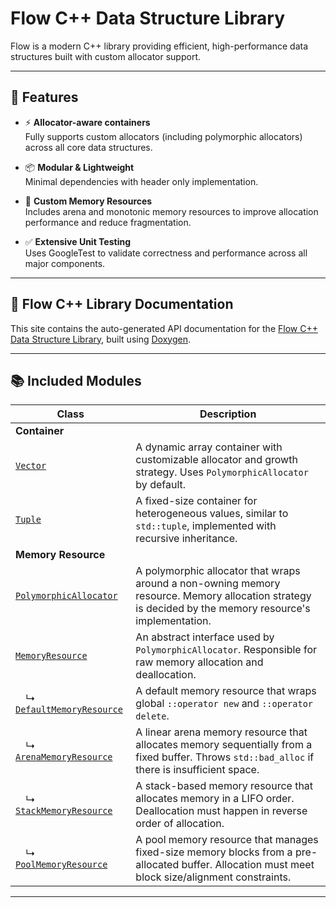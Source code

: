 # Flow C++ Data Structure Library

Flow is a modern C++ library providing efficient, high-performance data structures built with custom allocator support.

---

## 🚀 Features

- ⚡ **Allocator-aware containers**  
  Fully supports custom allocators (including polymorphic allocators) across all core data structures.

- 📦 **Modular & Lightweight**  
  Minimal dependencies with header only implementation.

- 🧠 **Custom Memory Resources**  
  Includes arena and monotonic memory resources to improve allocation performance and reduce fragmentation.

- ✅ **Extensive Unit Testing**  
  Uses GoogleTest to validate correctness and performance across all major components.

---

## 📘 Flow C++ Library Documentation

This site contains the auto-generated API documentation for the [Flow C++ Data Structure Library](https://evanhyd.github.io/DataStructure/), built using [Doxygen](https://www.doxygen.nl/).

---

## 📚 Included Modules

| Class | Description |
|-------|-------------|
| **Container** ||
| [`Vector`](https://evanhyd.github.io/DataStructure/classflow_1_1_vector.html) | A dynamic array container with customizable allocator and growth strategy. Uses `PolymorphicAllocator` by default. |
| [`Tuple`](https://evanhyd.github.io/DataStructure/classflow_1_1_tuple.html) | A fixed-size container for heterogeneous values, similar to `std::tuple`, implemented with recursive inheritance. |
| **Memory Resource** ||
| [`PolymorphicAllocator`](https://evanhyd.github.io/DataStructure/classflow_1_1_polymorphic_allocator.html) | A polymorphic allocator that wraps around a non-owning memory resource. Memory allocation strategy is decided by the memory resource's implementation. |
| [`MemoryResource`](https://evanhyd.github.io/DataStructure/classflow_1_1_memory_resource.html) | An abstract interface used by `PolymorphicAllocator`. Responsible for raw memory allocation and deallocation. |
| &emsp;↳ [`DefaultMemoryResource`](https://evanhyd.github.io/DataStructure/classflow_1_1_default_memory_resource.html) | A default memory resource that wraps global `::operator new` and `::operator delete`. |
| &emsp;↳ [`ArenaMemoryResource`](https://evanhyd.github.io/DataStructure/classflow_1_1_arena_memory_resource.html) | A linear arena memory resource that allocates memory sequentially from a fixed buffer. Throws `std::bad_alloc` if there is insufficient space. |
| &emsp;↳ [`StackMemoryResource`](https://evanhyd.github.io/DataStructure/classflow_1_1_stack_memory_resource.html) | A stack-based memory resource that allocates memory in a LIFO order. Deallocation must happen in reverse order of allocation. |
| &emsp;↳ [`PoolMemoryResource`](https://evanhyd.github.io/DataStructure/classflow_1_1_pool_memory_resource.html) | A pool memory resource that manages fixed-size memory blocks from a pre-allocated buffer. Allocation must meet block size/alignment constraints. |

---
